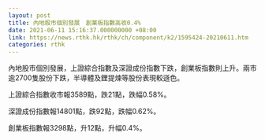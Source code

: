 ```yaml
---
layout: post
title: 內地股市個別發展　創業板指數高收0.4%
date: 2021-06-11 15:16:37.000000000 +08:00
link: https://news.rthk.hk/rthk/ch/component/k2/1595424-20210611.htm
categories: rthk
---
```


內地股市個別發展，上證綜合指數及深證成份指數下跌，創業板指數則上升。兩市逾2700隻股份下跌，半導體及鋰提煉等股份表現較遜色。

上證綜合指數收市報3589點，跌21點，跌幅0.58%。

深證成份指數報14801點，跌92點，跌幅0.62%。

創業板指數報3298點，升12點，升幅0.4%。
